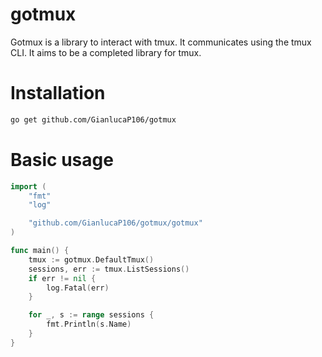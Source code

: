 # gotmux

Gotmux is a library to interact with tmux. It communicates using the tmux CLI. It aims to be a completed library for tmux.

# Installation

```bash
go get github.com/GianlucaP106/gotmux
```

# Basic usage

```go
import (
    "fmt"
    "log"

    "github.com/GianlucaP106/gotmux/gotmux"
)

func main() {
    tmux := gotmux.DefaultTmux()
    sessions, err := tmux.ListSessions()
    if err != nil {
        log.Fatal(err)
    }

    for _, s := range sessions {
        fmt.Println(s.Name)
    }
}

```
